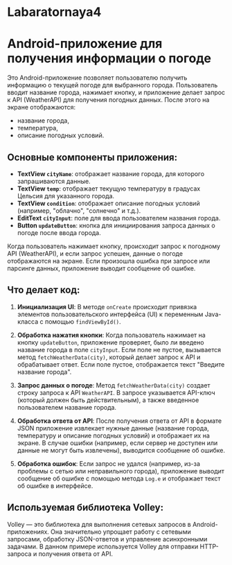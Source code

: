 # Labaratornaya4

# Android-приложение для получения информации о погоде

Это Android-приложение позволяет пользователю получить информацию о текущей погоде для выбранного города. Пользователь вводит название города, нажимает кнопку, и приложение делает запрос к API (WeatherAPI) для получения погодных данных. После этого на экране отображаются:
- название города,
- температура,
- описание погодных условий.

## Основные компоненты приложения:

- **TextView `cityName`**: отображает название города, для которого запрашиваются данные.
- **TextView `temp`**: отображает текущую температуру в градусах Цельсия для указанного города.
- **TextView `condition`**: отображает описание погодных условий (например, "облачно", "солнечно" и т.д.).
- **EditText `cityInput`**: поле для ввода пользователем названия города.
- **Button `updateButton`**: кнопка для инициирования запроса данных о погоде после ввода города.

Когда пользователь нажимает кнопку, происходит запрос к погодному API (WeatherAPI), и если запрос успешен, данные о погоде отображаются на экране. Если произошла ошибка при запросе или парсинге данных, приложение выводит сообщение об ошибке.

## Что делает код:

1. **Инициализация UI**:
   В методе `onCreate` происходит привязка элементов пользовательского интерфейса (UI) к переменным Java-класса с помощью `findViewById()`.

2. **Обработка нажатия кнопки**:
   Когда пользователь нажимает на кнопку `updateButton`, приложение проверяет, было ли введено название города в поле `cityInput`. Если поле не пустое, вызывается метод `fetchWeatherData(city)`, который делает запрос к API и обрабатывает ответ. Если поле пустое, отображается текст "Введите название города".

3. **Запрос данных о погоде**:
   Метод `fetchWeatherData(city)` создает строку запроса к API `WeatherAPI`. В запросе указывается API-ключ (который должен быть действительным), а также введенное пользователем название города.

4. **Обработка ответа от API**:
   После получения ответа от API в формате JSON приложение извлекает нужные данные (название города, температуру и описание погодных условий) и отображает их на экране. В случае ошибки (например, если сервер не доступен или данные не могут быть извлечены), выводится сообщение об ошибке.

5. **Обработка ошибок**:
   Если запрос не удался (например, из-за проблемы с сетью или неправильного города), приложение выводит сообщение об ошибке с помощью метода `Log.e` и отображает текст об ошибке в интерфейсе.

## Используемая библиотека Volley:

Volley — это библиотека для выполнения сетевых запросов в Android-приложениях. Она значительно упрощает работу с сетевыми запросами, обработку JSON-ответов и управление асинхронными задачами. В данном примере используется Volley для отправки HTTP-запроса и получения ответа от API.

